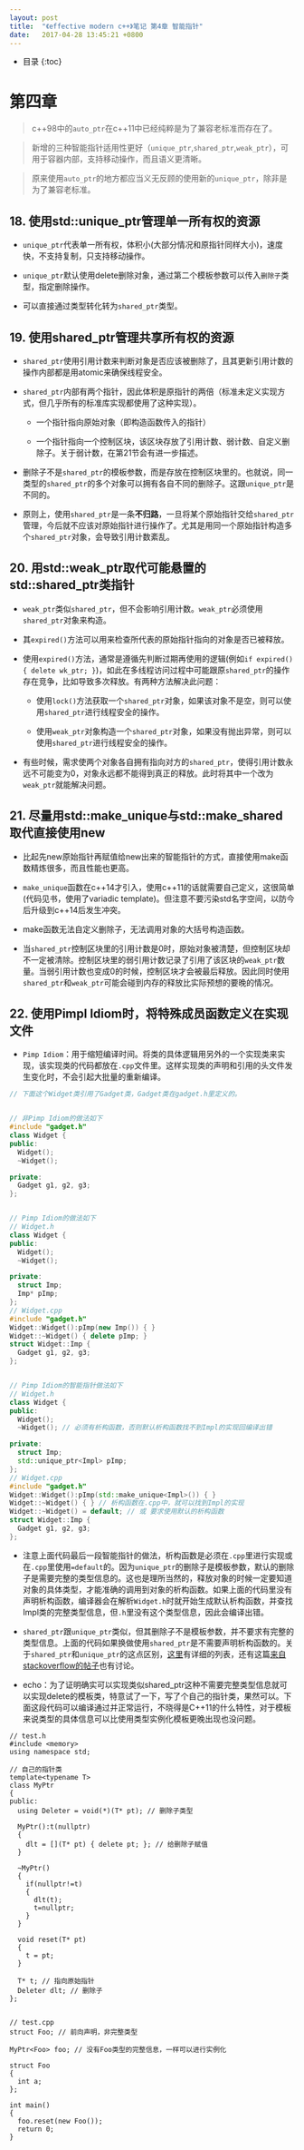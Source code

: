 ```yaml
---
layout: post
title:  "《effective modern c++》笔记 第4章 智能指针"
date:   2017-04-28 13:45:21 +0800
---
```


* 目录
{:toc}

# 第四章

> c++98中的`auto_ptr`在c++11中已经纯粹是为了兼容老标准而存在了。

> 新增的三种智能指针适用性更好（`unique_ptr`,`shared_ptr`,`weak_ptr`），可用于容器内部，支持移动操作，而且语义更清晰。

> 原来使用`auto_ptr`的地方都应当义无反顾的使用新的`unique_ptr`，除非是为了兼容老标准。

## 18. 使用std::unique_ptr管理单一所有权的资源

* `unique_ptr`代表单一所有权，体积小(大部分情况和原指针同样大小)，速度快，不支持复制，只支持移动操作。

* `unique_ptr`默认使用delete删除对象，通过第二个模板参数可以传入`删除子`类型，指定删除操作。

* 可以直接通过类型转化转为`shared_ptr`类型。

## 19. 使用shared_ptr管理共享所有权的资源

* `shared_ptr`使用引用计数来判断对象是否应该被删除了，且其更新引用计数的操作内部都是用atomic来确保线程安全。

* `shared_ptr`内部有两个指针，因此体积是原指针的两倍（标准未定义实现方式，但几乎所有的标准库实现都使用了这种实现）。

  * 一个指针指向原始对象（即构造函数传入的指针）

  * 一个指针指向一个控制区块，该区块存放了引用计数、弱计数、自定义删除子。关于弱计数，在第21节会有进一步描述。

* 删除子不是`shared_ptr`的模板参数，而是存放在控制区块里的。也就说，同一类型的`shared_ptr`的多个对象可以拥有各自不同的删除子。这跟`unique_ptr`是不同的。

* 原则上，使用`shared_ptr`是一条**不归路**，一旦将某个原始指针交给`shared_ptr`管理，今后就不应该对原始指针进行操作了。尤其是用同一个原始指针构造多个`shared_ptr`对象，会导致引用计数紊乱。

## 20. 用std::weak_ptr取代可能悬置的std::shared_ptr类指针

* `weak_ptr`类似`shared_ptr`，但不会影响引用计数。`weak_ptr`必须使用`shared_ptr`对象来构造。

* 其`expired()`方法可以用来检查所代表的原始指针指向的对象是否已被释放。

* 使用`expired()`方法，通常是遵循先判断过期再使用的逻辑(例如`if expired() { delete wk_ptr; }`)，如此在多线程访问过程中可能跟原`shared_ptr`的操作存在竞争，比如导致多次释放。有两种方法解决此问题：

  * 使用`lock()`方法获取一个`shared_ptr`对象，如果该对象不是空，则可以使用`shared_ptr`进行线程安全的操作。

  * 使用`weak_ptr`对象构造一个`shared_ptr`对象，如果没有抛出异常，则可以使用`shared_ptr`进行线程安全的操作。

* 有些时候，需求使两个对象各自拥有指向对方的`shared_ptr`，使得引用计数永远不可能变为0，对象永远都不能得到真正的释放。此时将其中一个改为`weak_ptr`就能解决问题。

## 21. 尽量用std::make_unique与std::make_shared取代直接使用new

* 比起先new原始指针再赋值给new出来的智能指针的方式，直接使用make函数精炼很多，而且性能也更高。

* `make_unique`函数在c++14才引入，使用c++11的话就需要自己定义，这很简单(代码见书，使用了variadic template)。但注意不要污染std名字空间，以防今后升级到c++14后发生冲突。

* make函数无法自定义删除子，无法调用对象的大括号构造函数。

* 当`shared_ptr`控制区块里的引用计数是0时，原始对象被清楚，但控制区块却不一定被清除。控制区块里的弱引用计数记录了引用了该区块的`weak_ptr`数量。当弱引用计数也变成0的时候，控制区块才会被最后释放。因此同时使用`shared_ptr`和`weak_ptr`可能会碰到内存的释放比实际预想的要晚的情况。

## 22. 使用Pimpl Idiom时，将特殊成员函数定义在实现文件

* `Pimp Idiom`：用于缩短编译时间。将类的具体逻辑用另外的一个实现类来实现，该实现类的代码都放在`.cpp`文件里。这样实现类的声明和引用的头文件发生变化时，不会引起大批量的重新编译。

```c++
// 下面这个Widget类引用了Gadget类，Gadget类在gadget.h里定义的。


// 非Pimp Idiom的做法如下
#include "gadget.h"
class Widget {
public:
  Widget();
  ~Widget();

private:
  Gadget g1, g2, g3;
};


// Pimp Idiom的做法如下
// Widget.h
class Widget {
public:
  Widget();
  ~Widget();

private:
  struct Imp;
  Imp* pImp;
};
// Widget.cpp
#include "gadget.h"
Widget::Widget():pImp(new Imp()) { }
Widget::~Widget() { delete pImp; }
struct Widget::Imp {
  Gadget g1, g2, g3;
};


// Pimp Idiom的智能指针做法如下
// Widget.h
class Widget {
public:
  Widget();
  ~Widget(); // 必须有析构函数，否则默认析构函数找不到Impl的实现回编译出错

private:
  struct Imp;
  std::unique_ptr<Impl> pImp;
};
// Widget.cpp
#include "gadget.h"
Widget::Widget():pImp(std::make_unique<Impl>()) { }
Widget::~Widget() { } // 析构函数在.cpp中，就可以找到Impl的实现
Widget::~Widget() = default; // 或 要求使用默认的析构函数
struct Widget::Imp {
  Gadget g1, g2, g3;
};

```

* 注意上面代码最后一段智能指针的做法，析构函数是必须在`.cpp`里进行实现或在`.cpp`里使用`=default`的。因为`unique_ptr`的删除子是模板参数，默认的删除子是需要完整的类型信息的。这也是理所当然的，释放对象的时候一定要知道对象的具体类型，才能准确的调用到对象的析构函数。如果上面的代码里没有声明析构函数，编译器会在解析`Widget.h`时就开始生成默认析构函数，并查找Impl类的完整类型信息，但`.h`里没有这个类型信息，因此会编译出错。

* `shared_ptr`跟`unique_ptr`类似，但其删除子不是模板参数，并不要求有完整的类型信息。上面的代码如果换做使用`shared_ptr`是不需要声明析构函数的。关于`shared_ptr`和`unique_ptr`的这点区别，[这里](https://howardhinnant.github.io/incomplete.html)有详细的列表，还有这篇[来自stackoverflow的帖子](http://stackoverflow.com/questions/6012157/is-stdunique-ptrt-required-to-know-the-full-definition-of-t)也有讨论。

* echo：为了证明确实可以实现类似shared_ptr这种不需要完整类型信息就可以实现delete的模板类，特意试了一下，写了个自己的指针类，果然可以。下面这段代码可以编译通过并正常运行，不晓得是C++11的什么特性，对于模板来说类型的具体信息可以比使用类型实例化模板更晚出现也没问题。

```
// test.h
#include <memory>
using namespace std;

// 自己的指针类
template<typename T>
class MyPtr
{
public:
  using Deleter = void(*)(T* pt); // 删除子类型

  MyPtr():t(nullptr)
  {
    dlt = [](T* pt) { delete pt; }; // 给删除子赋值
  }

  ~MyPtr()
  {
    if(nullptr!=t) 
    {
      dlt(t);
      t=nullptr; 
    }
  }

  void reset(T* pt)
  {
    t = pt;
  }

  T* t; // 指向原始指针
  Deleter dlt; // 删除子
};


// test.cpp
struct Foo; // 前向声明，非完整类型

MyPtr<Foo> foo; // 没有Foo类型的完整信息，一样可以进行实例化

struct Foo
{
  int a;
};

int main()
{
  foo.reset(new Foo());
  return 0;
}
```
